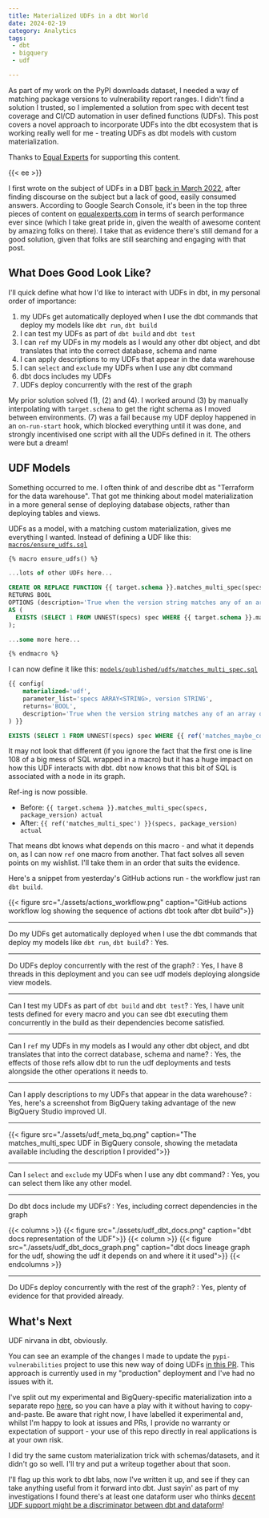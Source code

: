 ```yaml
---
title: Materialized UDFs in a dbt World
date: 2024-02-19
category: Analytics
tags:
 - dbt
 - bigquery
 - udf

---
```


As part of my work on the PyPI downloads dataset, I needed a way of matching package versions to vulnerability report ranges. I didn't find a solution I trusted, so I implemented a solution from spec with decent test coverage and CI/CD automation in user defined functions (UDFs). This post covers a novel approach to incorporate UDFs into the dbt ecosystem that is working really well for me - treating UDFs as dbt models with custom materialization.

Thanks to [Equal Experts](https://equalexperts.com) for supporting this content.

{{< ee >}}

<!--more-->

I first wrote on the subject of UDFs in a DBT [back in March 2022](https://www.equalexperts.com/blog/our-thinking/testing-and-deploying-udfs-with-dbt/), after finding discourse on the subject but a lack of good, easily consumed answers. According to Google Search Console, it's been in the top three pieces of content on [equalexperts.com](https://equalexperts.com) in terms of search performance ever since (which I take great pride in, given the wealth of awesome content by amazing folks on there). I take that as evidence there's still demand for a good solution, given that folks are still searching and engaging with that post.

## What Does Good Look Like?

I'll quick define what how I'd like to interact with UDFs in dbt, in my personal order of importance:

1. my UDFs get automatically deployed when I use the dbt commands that deploy my models like `dbt run`, `dbt build`
2. I can test my UDFs as part of `dbt build` and `dbt test`
3. I can `ref` my UDFs in my models as I would any other dbt object, and dbt translates that into the correct database, schema and name
4. I can apply descriptions to my UDFs that appear in the data warehouse
5. I can `select` and `exclude` my UDFs when I use any dbt command
6. dbt docs includes my UDFs
7. UDFs deploy concurrently with the rest of the graph

My prior solution solved (1), (2) and (4). I worked around (3) by manually interpolating with `target.schema` to get the right schema as I moved between environments. (7) was a fail because my UDF deploy happened in an `on-run-start` hook, which blocked everything until it was done, and strongly incentivised one script with all the UDFs defined in it. The others were but a dream!

## UDF Models

Something occurred to me. I often think of and describe dbt as "Terraform for the data warehouse". That got me thinking about model materialization in a more general sense of deploying database objects, rather than deploying tables and views.

UDFs as a model, with a matching custom materialization, gives me everything I wanted. Instead of defining a UDF like this: [`macros/ensure_udfs.sql`](https://github.com/brabster/pypi_vulnerabilities/blob/dae99822156d4b89146d2595df37027c0c1e54a6/macros/ensure_udfs.sql#L108)
```sql
{% macro ensure_udfs() %}

...lots of other UDFs here...

CREATE OR REPLACE FUNCTION {{ target.schema }}.matches_multi_spec(specs ARRAY<STRING>, version STRING)
RETURNS BOOL
OPTIONS (description='True when the version string matches any of an array of specs, where each spec may have an upper and lower bound. Example: 1.1.1 matches >1.1.0,<1.1.2, does not match >1.1.0,<1.1.1')
AS (
  EXISTS (SELECT 1 FROM UNNEST(specs) spec WHERE {{ target.schema }}.matches_maybe_compound_spec(spec, version))
);

...some more here...

{% endmacro %}
```

I can now define it like this: [`models/published/udfs/matches_multi_spec.sql`](https://github.com/brabster/pypi_vulnerabilities/blob/171dd55d9f4bc2bfab2f403ade325eb82297bef3/models/published/udfs/matches_multi_spec.sql)

```sql
{{ config(
    materialized='udf',
    parameter_list='specs ARRAY<STRING>, version STRING',
    returns='BOOL',
    description='True when the version string matches any of an array of specs, where each spec may have an upper and lower bound. Example: 1.1.1 matches >1.1.0,<1.1.2, does not match >1.1.0,<1.1.1"'
) }}

EXISTS (SELECT 1 FROM UNNEST(specs) spec WHERE {{ ref('matches_maybe_compound_spec') }}(spec, version))
```

It may not look that different (if you ignore the fact that the first one is line 108 of a big mess of SQL wrapped in a macro) but it has a huge impact on how this UDF interacts with dbt. dbt now knows that this bit of SQL is associated with a node in its graph.

Ref-ing is now possible.

- Before: `{{ target.schema }}.matches_multi_spec(specs, package_version) actual`
- After: `{{ ref('matches_multi_spec') }}(specs, package_version) actual`

That means dbt knows what depends on this macro - and what it depends on, as I can now `ref` one macro from another. That fact solves all seven points on my wishlist. I'll take them in an order that suits the evidence.

Here's a snippet from yesterday's GitHub actions run - the workflow just ran `dbt build`.

{{< figure
  src="./assets/actions_workflow.png"
  caption="GitHub actions workflow log showing the sequence of actions dbt took after dbt build">}}

---


Do my UDFs get automatically deployed when I use the dbt commands that deploy my models like `dbt run`, `dbt build`?
: Yes.

---

Do UDFs deploy concurrently with the rest of the graph?
: Yes, I have 8 threads in this deployment and you can see udf models deploying alongside view models.

---

Can I test my UDFs as part of `dbt build` and `dbt test`?
: Yes, I have unit tests defined for every macro and you can see dbt executing them concurrently in the build as their dependencies become satisfied.

---

Can I `ref` my UDFs in my models as I would any other dbt object, and dbt translates that into the correct database, schema and name?
: Yes, the effects of those refs allow dbt to run the udf deployments and tests alongside the other operations it needs to.

---

Can I apply descriptions to my UDFs that appear in the data warehouse?
: Yes, here's a screenshot from BigQuery taking advantage of the new BigQuery Studio improved UI.

---

{{< figure
  src="./assets/udf_meta_bq.png"
  caption="The matches_multi_spec UDF in BigQuery console, showing the metadata available including the description I provided">}}

---

Can I `select` and `exclude` my UDFs when I use any dbt command?
: Yes, you can select them like any other model.

---

Do dbt docs include my UDFs?
: Yes, including correct dependencies in the graph

{{< columns >}}
{{< figure
  src="./assets/udf_dbt_docs.png"
  caption="dbt docs representation of the UDF">}}
{{< column >}}
{{< figure
  src="./assets/udf_dbt_docs_graph.png"
  caption="dbt docs lineage graph for the udf, showing the udf it depends on and where it it used">}}
{{< endcolumns >}}

---

Do UDFs deploy concurrently with the rest of the graph?
: Yes, plenty of evidence for that provided already.

## What's Next

UDF nirvana in dbt, obviously.

You can see an example of the changes I made to update the `pypi-vulnerabilities` project to use this new way of doing UDFs [in this PR](https://github.com/brabster/pypi_vulnerabilities/pull/10/files). This approach is currently used in my "production" deployment and I've had no issues with it.

I've split out my experimental and BigQuery-specific materialization into a separate repo [here](https://github.com/brabster/dbt_materialized_udf), so you can have a play with it without having to copy-and-paste. Be aware that right now, I have labelled it experimental and, whilst I'm happy to look at issues and PRs, I provide no warranty or expectation of support - your use of this repo directly in real applications is at your own risk.

I did try the same custom materialization trick with schemas/datasets, and it didn't go so well. I'll try and put a writeup together about that soon.

I'll flag up this work to dbt labs, now I've written it up, and see if they can take anything useful from it forward into dbt. Just sayin' as part of my investigations I found there's at least one dataform user who thinks [decent UDF support might be a discriminator between dbt and dataform](https://github.com/dataform-co/dataform/issues/1289)!
